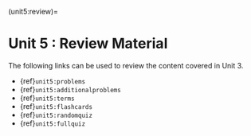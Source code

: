 (unit5:review)=
# Unit 5 : Review Material

The following links can be used to review the content covered in Unit 3.
- {ref}`unit5:problems`
- {ref}`unit5:additionalproblems`
- {ref}`unit5:terms`
- {ref}`unit5:flashcards`
- {ref}`unit5:randomquiz`
- {ref}`unit5:fullquiz`
